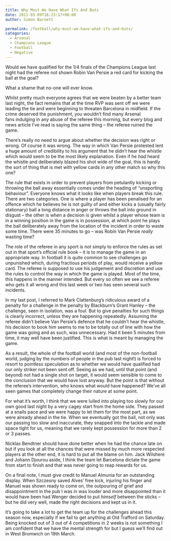 ```yaml
---
title: Why Must We Have What Ifs And Buts
date: 2011-03-09T16:23:17+00:00
author: Simon Barnett

permalink: /football/why-must-we-have-what-ifs-and-buts/
categories:
  - Arsenal
  - Champions League
  - Football
  - Negative
---
```

Would we have qualified for the 1/4 finals of the Champions League last night had the referee not shown Robin Van Persie a red card for kicking the ball at the goal?

What a shame that no-one will ever know.

Whilst pretty much everyone agrees that we were beaten by a better team last night, the fact remains that at the time RVP was sent off we were leading the tie and were beginning to threaten Barcelona in midfield. If the crime deserved the punishment, you wouldn&#8217;t find many Arsenal fans indulging in any abuse of the referee this morning, but every blog and news article I&#8217;ve read is saying the same thing &#8211; the referee ruined the game.

There&#8217;s really no need to argue about whether the decision was right or wrong. Of course it was wrong. The way in which Van Persie protested lent a huge amount of credibility to his argument that he didn&#8217;t hear the whistle which would seem to be the most likely explanation. Even if he _had_ heard the whistle and deliberately blazed his shot wide of the goal, this is hardly the sort of thing that is met with yellow cards in any other match so why this one?

The rule that exists in order to prevent players from petulantly kicking or throwing the ball away essentially comes under the heading of &#8220;unsporting behaviour&#8221;. Everyone knows what it looks like when players break this rule. There are two categories. One is where a player has been penalised for an offence which he believes he is not guilty of and either kicks a (usually fairly stationary) ball a long distance in anger or throws the ball into ground in disgust &#8211; the other is when a decision is given whilst a player whose team is in a winning position in the game is in possession, at which point he plays the ball deliberately away from the location of the incident in order to waste some time. There were 35 minutes to go &#8211; was Robin Van Persie _really_ wasting time?

The role of the referee in any sport is not simply to enforce the rules as set out in that sport&#8217;s official rule book &#8211; it is to manage the game in an appropriate way. In football it is quite common to see challenges go unpunished which, during fractious periods of play, would receive a yellow card. The referee is supposed to use his judgement and discretion and use the rules to control the way in which the game is played. Most of the time, this happens in the manner intended. But every so often we see a referee who gets it all wrong and this last week or two has seen several such incidents.

In my last post, I referred to Mark Clattenburg&#8217;s ridiculous award of a penalty for a challenge in the penalty by Blackburn&#8217;s Grant Hanley &#8211; the challenge, seen in isolation, was a foul. But to give penalties for such things is clearly incorrect, unless they are happening repeatedly. Assuming the referee didn&#8217;t believe Van Persie&#8217;s defence that he couldn&#8217;t hear the whistle, his decision to book him seems to me to be totally out of line with how the game was going and as such, was unnecessary. Had it been 5 minutes from time, it may well have been justified. This is what is meant by managing the game.

As a result, the whole of the football world (and most of the non-football world, judging by the numbers of people in the pub last night!) is forced to resort to pointless speculation as to whether we would have qualified had our only striker not been sent off. Seeing as we had, until that point (and beyond) not had a single shot on target, it would seem sensible to come to the conclusion that we would have lost anyway. But the point is that without the referee&#8217;s intervention, who knows what would have happened? We&#8217;ve all seen games that completely change their nature at some point.

For what it&#8217;s worth, I think that we were lulled into playing too slowly for our own good last night by a very cagey start from the home side. They passed at a snails pace and we were happy to let them for the most part, as we were already ahead in the tie. When we eventually got the ball, not only was our passing too slow and inaccurate, they snapped into the tackle and made space tight for us, meaning that we rarely kept possession for more than 2 or 3 passes.

Nicklas Bendtner should have done better when he had the chance late on but if you look at all the chances that were missed by much more respected players at the other end, it is hard to put all the blame on him. Jack Wilshere and Johann Djourou aside, I think the team let Barcelona dictate the game from start to finish and that was never going to reap rewards for us.

On a final note, I must give credit to Manuel Almunia for an outstanding display. When Szczesny saved Alves&#8217; free kick, injuring his finger and Manuel was shown ready to come on, the outpouring of grief and disappointment in the pub I was in was louder and more disappointed than it would have been had Wenger decided to put _himself_ between the sticks &#8211; but he did very well, made the right decisions and kept us in it.

It&#8217;s going to take a lot to get the team up for the challenges ahead this season now, especially if we fail to get anything at Old Trafford on Saturday. Being knocked out of 3 out of 4 competitions in 2 weeks is not something I am confident that we have the mental strength for but I guess we&#8217;ll find out in West Bromwich on 19th March.
